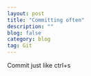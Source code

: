 ```yaml
---
layout: post
title: "Committing often"
description: ""
blog: false
category: blog
tag: Git
---
```


Commit just like ctrl+s